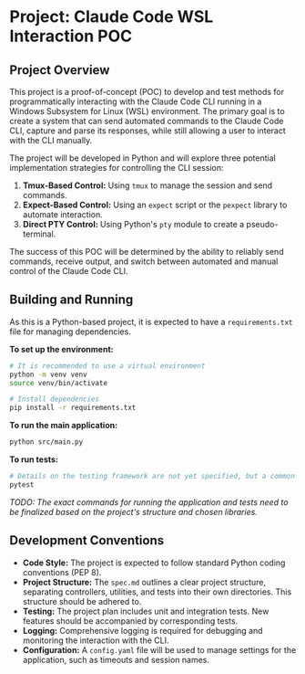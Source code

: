 # Project: Claude Code WSL Interaction POC

## Project Overview

This project is a proof-of-concept (POC) to develop and test methods for programmatically interacting with the Claude Code CLI running in a Windows Subsystem for Linux (WSL) environment. The primary goal is to create a system that can send automated commands to the Claude Code CLI, capture and parse its responses, while still allowing a user to interact with the CLI manually.

The project will be developed in Python and will explore three potential implementation strategies for controlling the CLI session:
1.  **Tmux-Based Control:** Using `tmux` to manage the session and send commands.
2.  **Expect-Based Control:** Using an `expect` script or the `pexpect` library to automate interaction.
3.  **Direct PTY Control:** Using Python's `pty` module to create a pseudo-terminal.

The success of this POC will be determined by the ability to reliably send commands, receive output, and switch between automated and manual control of the Claude Code CLI.

## Building and Running

As this is a Python-based project, it is expected to have a `requirements.txt` file for managing dependencies.

**To set up the environment:**

```bash
# It is recommended to use a virtual environment
python -m venv venv
source venv/bin/activate

# Install dependencies
pip install -r requirements.txt
```

**To run the main application:**

```bash
python src/main.py
```

**To run tests:**

```bash
# Details on the testing framework are not yet specified, but a common command is:
pytest
```

*TODO: The exact commands for running the application and tests need to be finalized based on the project's structure and chosen libraries.*

## Development Conventions

*   **Code Style:** The project is expected to follow standard Python coding conventions (PEP 8).
*   **Project Structure:** The `spec.md` outlines a clear project structure, separating controllers, utilities, and tests into their own directories. This structure should be adhered to.
*   **Testing:** The project plan includes unit and integration tests. New features should be accompanied by corresponding tests.
*   **Logging:** Comprehensive logging is required for debugging and monitoring the interaction with the CLI.
*   **Configuration:** A `config.yaml` file will be used to manage settings for the application, such as timeouts and session names.
